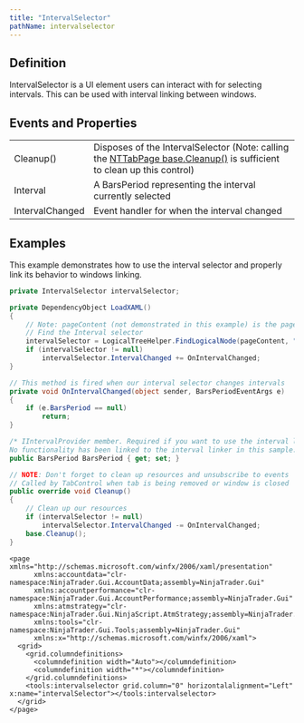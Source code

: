 ```yaml
---
title: "IntervalSelector"
pathName: intervalselector
---
```


## Definition

IntervalSelector is a UI element users can interact with for selecting intervals. This can be used with interval linking between windows.

## Events and Properties

|  |  |
| --- | --- |
| Cleanup() | Disposes of the IntervalSelector (Note: calling the [NTTabPage base.Cleanup()](nttabpage_cleanup) is sufficient to clean up this control) |
| Interval | A BarsPeriod representing the interval currently selected |
| IntervalChanged | Event handler for when the interval changed |

## Examples

This example demonstrates how to use the interval selector and properly link its behavior to windows linking.

```csharp
private IntervalSelector intervalSelector;

private DependencyObject LoadXAML()
{
    // Note: pageContent (not demonstrated in this example) is the page content of the XAML
    // Find the Interval selector
    intervalSelector = LogicalTreeHelper.FindLogicalNode(pageContent, "intervalSelector") as IntervalSelector;
    if (intervalSelector != null)
        intervalSelector.IntervalChanged += OnIntervalChanged;
}

// This method is fired when our interval selector changes intervals
private void OnIntervalChanged(object sender, BarsPeriodEventArgs e)
{
    if (e.BarsPeriod == null)
        return;
}

/* IIntervalProvider member. Required if you want to use the interval linker mechanism on this window.
No functionality has been linked to the interval linker in this sample. */
public BarsPeriod BarsPeriod { get; set; }

// NOTE: Don't forget to clean up resources and unsubscribe to events
// Called by TabControl when tab is being removed or window is closed
public override void Cleanup()
{
    // Clean up our resources
    if (intervalSelector != null)
        intervalSelector.IntervalChanged -= OnIntervalChanged;
    base.Cleanup();
}
```

```xaml
<page xmlns="http://schemas.microsoft.com/winfx/2006/xaml/presentation" 
      xmlns:accountdata="clr-namespace:NinjaTrader.Gui.AccountData;assembly=NinjaTrader.Gui" 
      xmlns:accountperformance="clr-namespace:NinjaTrader.Gui.AccountPerformance;assembly=NinjaTrader.Gui" 
      xmlns:atmstrategy="clr-namespace:NinjaTrader.Gui.NinjaScript.AtmStrategy;assembly=NinjaTrader.Gui" 
      xmlns:tools="clr-namespace:NinjaTrader.Gui.Tools;assembly=NinjaTrader.Gui" 
      xmlns:x="http://schemas.microsoft.com/winfx/2006/xaml">
  <grid>
    <grid.columndefinitions>
      <columndefinition width="Auto"></columndefinition>
      <columndefinition width="*"></columndefinition>
    </grid.columndefinitions>
    <tools:intervalselector grid.column="0" horizontalalignment="Left" x:name="intervalSelector"></tools:intervalselector>
  </grid>
</page>
```
